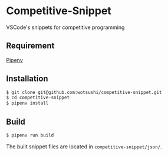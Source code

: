 # Competitive-Snippet
VSCode's snippets for competitive programming

## Requirement

[Pipenv](https://github.com/pypa/pipenv/)

## Installation

```bash
$ git clone git@github.com:wotsushi/competitive-snippet.git
$ cd competitive-snippet
$ pipenv install
```

## Build

```bash
$ pipenv run build
```

The built snippet files are located in `competitive-snippet/json/`.
